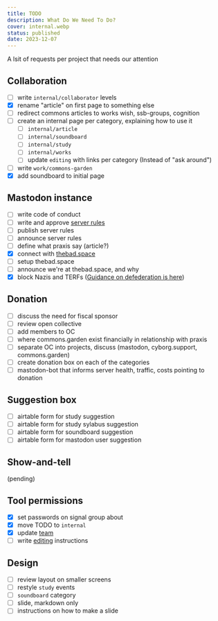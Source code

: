 ```yaml
---
title: TODO
description: What Do We Need To Do?
cover: internal.webp
status: published
date: 2023-12-07
---
```


A lsit of requests per project that needs our attention

## Collaboration

- [ ] write `internal/collaborator` levels
- [x] rename "article" on first page to something else
- [ ] redirect commons articles to works wish, ssb-groups, cognition
- [ ] create an internal page per category, explaining how to use it
    - [ ] `internal/article`
    - [ ] `internal/soundboard`
    - [ ] `internal/study`
    - [ ] `internal/works`
    - [ ] update `editing` with links per category (Instead of "ask around")
- [ ] write `work/commons-garden`
- [x] add soundboard to initial page

## Mastodon instance

- [ ] write code of conduct
- [ ] write and approve [server rules](https://hackmd.io/@praxis/BkLLep_DT)
- [ ] publish server rules
- [ ] announce server rules
- [ ] define what praxis say (article?)
- [x] connect with [thebad.space](https://tweaking.thebad.space/about)
- [ ] setup thebad.space
- [ ] announce we're at thebad.space, and why
- [x] block Nazis and TERFs ([Guidance on defederation is here](https://fedi.tips/how-to-defederate-fediblock-a-server-on-mastodon/))

## Donation

- [ ] discuss the need for fiscal sponsor
- [ ] review open collective
- [ ] add members to OC
- [ ] where commons.garden exist financially in relationship with praxis
- [ ] separate OC into projects, discuss (mastodon, cyborg.support, commons.garden)
- [ ] create donation box on each of the categories
- [ ] mastodon-bot that informs server health, traffic, costs pointing to donation

## Suggestion box

- [ ] airtable form for study suggestion
- [ ] airtable form for study sylabus suggestion
- [ ] airtable form for soundboard suggestion
- [ ] airtable form for mastodon user suggestion

## Show-and-tell

(pending)

## Tool permissions

- [x] set passwords on signal group about
- [x] move TODO to `internal`
- [x] update [team](https://praxis.nyc/team/)
- [ ] write [editing](https://praxis.nyc/internal/editing) instructions

## Design

- [ ] review layout on smaller screens
- [ ] restyle `study` events
- [ ] `soundboard` category
- [ ] slide, markdown only
- [ ] instructions on how to make a slide
